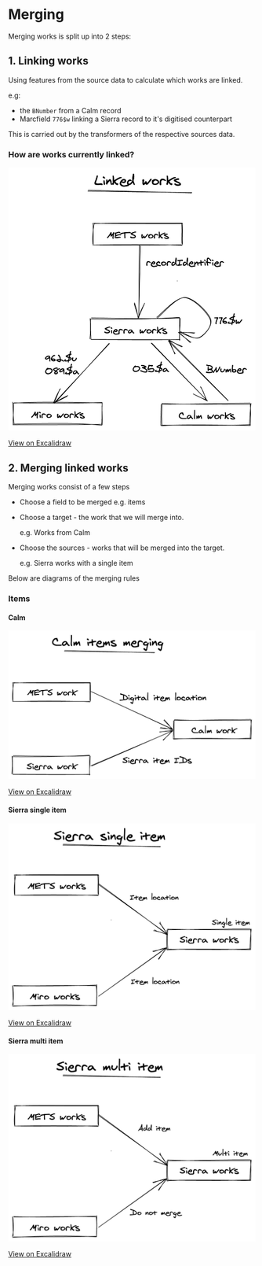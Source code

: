 # Merging

Merging works is split up into 2 steps:

## 1. Linking works

Using features from the source data to calculate which works are linked.

e.g:

* the `BNumber` from a Calm record
* Marcfield `776$w` linking a Sierra record to it's digitised counterpart

This is carried out by the transformers of the respective sources data.

### How are works currently linked?

![How works are currently linked](../.gitbook/assets/merger_linked_works.png)

[View on Excalidraw](https://excalidraw.com/#json=6218082506768384,6y0SZ5U20AFChDSaScsxww)

## 2. Merging linked works

Merging works consist of a few steps

* Choose a field to be merged e.g. items
* Choose a target - the work that we will merge into.

  e.g. Works from Calm

* Choose the sources - works that will be merged into the target.

  e.g. Sierra works with a single item

Below are diagrams of the merging rules

### Items

#### Calm

![How we merge items into calm](../.gitbook/assets/merger_items_into_calm_target.png)

[View on Excalidraw](https://excalidraw.com/#json=5992885962932224,PmNI_PpnKnm0slrY_MJ0jg)

#### Sierra single item

![How we merge items into sierra single item](../.gitbook/assets/merger_items_into_sierra_single_item_target.png)

[View on Excalidraw](https://excalidraw.com/#json=4647141444157440,xNIaaYYJpX1p6HG6zSMDHQ)

#### Sierra multi item

![How we merge items into sierra multi item](../.gitbook/assets/merger_items_into_sierra_multi_item_target.png)

[View on Excalidraw](https://excalidraw.com/#json=4842487856234496,rOhr0AgAV_O0i6lwx0bWKQ)

